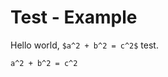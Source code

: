 # Test - Example

Hello world, `$a^2 + b^2 = c^2$` test.

```latex
a^2 + b^2 = c^2
```

<script run src="assets/graph.ts"></script>
<script run src="./graph.ts"></script>

